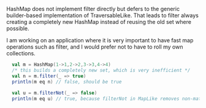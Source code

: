 HashMap does not implement filter directly but defers to the generic builder-based implementation of TraversableLike. That leads to filter always creating a completely new HashMap instead of reusing the old set where possible. 

I am working on an application where it is very important to have fast map operations such as filter, and I would prefer not to have to roll my own collections. 

```scala
  val m = HashMap(1->1,2->2,3->3,4->4)
  /* this builds a completely new set, which is very inefficient */
  val n = m.filter(_ => true)
  println(m eq n) // false, should be true
  
  val u = m.filterNot(_ => false)
  println(m eq u) // true, because filterNot in MapLike removes non-matching elements. 
```
